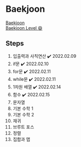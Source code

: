 # Baekjoon
<a href='https://www.acmicpc.net/step'>Baekjoon</a><br>
<a target='_blank' href='https://solved.ac/profile/yeanvely'>Baekjoon Level :smile:</a>

## Steps
1. 입출력과 사칙연산 ✔️ 2022.02.09
2. if문 ✔️ 2022.02.10
3. for문 ✔️ 2022.02.11
4. while문 ✔️ 2022.02.11
5. 1차원 배열 ✔️ 2022.02.14
6. 함수 ✔️ 2022.02.15
7. 문자열
8. 기본 수학 1
9. 기본 수학 2
10. 재귀
11. 브루트 포스
12. 정렬
13. 집합과 맵
